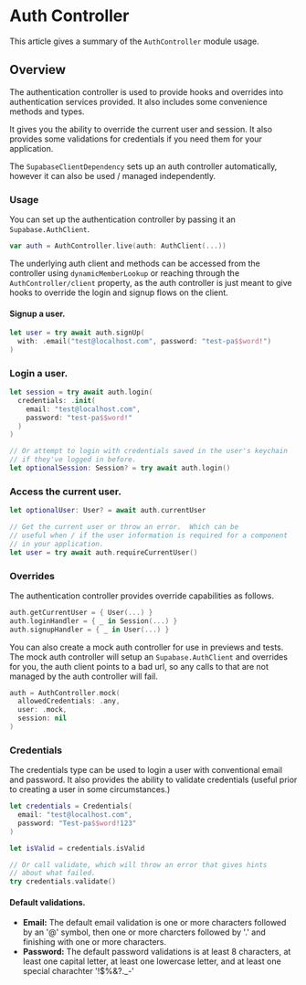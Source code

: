 # Auth Controller

This article gives a summary of the ``AuthController`` module usage.

## Overview

The authentication controller is used to provide hooks and overrides into authentication
services provided.  It also includes some convenience methods and types.

It gives you the ability to override the current user and session.  It also provides some
validations for credentials if you need them for your application.

The ``SupabaseClientDependency`` sets up an auth controller automatically, however it can 
also be used / managed independently.

### Usage

You can set up the authentication controller by passing it an `Supabase.AuthClient`.

```swift
var auth = AuthController.live(auth: AuthClient(...))
```

The underlying auth client and methods can be accessed from the controller using `dynamicMemberLookup`
or reaching through the ``AuthController/client`` property, as the auth controller is just meant to give
hooks to override the login and signup flows on the client.

#### Signup a user.

```swift
let user = try await auth.signUp(
  with: .email("test@localhost.com", password: "test-pa$$word!")
)
```

### Login a user.

```swift
let session = try await auth.login(
  credentials: .init(
    email: "test@localhost.com", 
    password: "test-pa$$word!"
  )
)

// Or attempt to login with credentials saved in the user's keychain
// if they've logged in before.
let optionalSession: Session? = try await auth.login()
```

### Access the current user.

```swift
let optionalUser: User? = await auth.currentUser

// Get the current user or throw an error.  Which can be
// useful when / if the user information is required for a component
// in your application.
let user = try await auth.requireCurrentUser()
```

### Overrides

The authentication controller provides override capabilities as follows.

```swift
auth.getCurrentUser = { User(...) }
auth.loginHandler = { _ in Session(...) }
auth.signupHandler = { _ in User(...) }
```

You can also create a mock auth controller for use in previews and tests.  The mock
auth controller will setup an `Supabase.AuthClient` and overrides for you, the auth client
points to a bad url, so any calls to that are not managed by the auth controller will
fail.

```swift
auth = AuthController.mock(
  allowedCredentials: .any,
  user: .mock,
  session: nil
)
```

### Credentials

The credentials type can be used to login a user with conventional email and password.
It also provides the ability to validate credentials (useful prior to creating a user in 
some circumstances.)

```swift
let credentials = Credentials(
  email: "test@localhost.com",
  password: "Test-pa$$word!123"
)

let isValid = credentials.isValid

// Or call validate, which will throw an error that gives hints 
// about what failed.
try credentials.validate()
```

#### Default validations.

- **Email:** The default email validation is one or more characters followed by an
'@' symbol, then one or more charcters followed by '.' and finishing with
one or more characters.
- **Password:** The default password validations is at least 8 characters, at least one
capital letter, at least one lowercase letter, and at least one special charachter '!$%&?._-'
